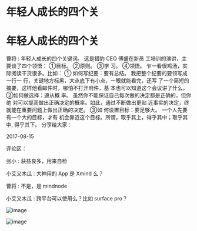 # 年轻人成长的四个关

# 年轻人成长的四个关

曹将 : 年轻人成长的四个关键词。 这是猎豹 CEO 傅盛在新员 工培训的演讲，主要谈了四个领悟： ①目标。 ②原则。 ③学 习。 ④领悟。 乍一看很鸡汤，实际阅读干货很多。比如： ① 如何写纪要：要有总结。 我把整个纪要的要领写成一行一 行，关键地方标黑，大点底下有小点，一眼就能看完，还写 了一个简短的摘要，这样他看邮件时，哪怕不打开附件，基 本也可以知道这个会议讲了什么。 ②如何做选择：遵从概 率。 虽然你不能保证自己每次做的决定都是正确的，但你绝 对可以提高做出正确决定的概率。如此，通过不断做出更贴 近事实的决定，终就能在重要问题上做出正确的决定。 ③如 何设置目标：要足够大。 一个人先要有一个大的目标，才有 机会靠近这个目标。所谓，取乎其上，得乎其中；取乎其中, 得乎其下。 分享给大家：

2017-08-15

评论区：

张小 : 获益良多，用来自检

小艾又木瓜 : 大神用的 App 是 Xmind 么？

曹将 : 不是，是 mindnode

小艾又木瓜 : 跨平台可以使用么？比如 surface pro？

![image](img/Image_368.png)

![image](img/Image_369.png)